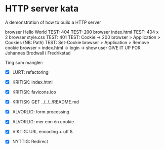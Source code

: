 # HTTP server kata

A demonstration of how to build a HTTP server

browser Hello World
TEST: 404
TEST: 200
browser index.html
TEST: 404 x 2
browser style.css
TEST: 401
TEST: Cookie -> 200
browser > Application > Cookies (NB: Path)
TEST: Set-Cookie
browser > Application > Remove cookie
browser > index.html -> login -> show user
GIVE IT UP FOR Johannes Brodwall i Fredrikstad

Ting som mangler:

* [x] LURT: refactoring
* [x] KRITISK: index.html
* [x] KRITISK: favicons.ico
* [x] KRITISK: GET ../../../README.md
* [x] ALVORLIG: form processing
* [x] ALVORLIG: mer enn én cookie
* [x] VIKTIG: URL encoding + utf 8
* [x] NYTTIG: Redirect

